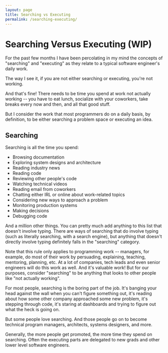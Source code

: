 ```yaml
---
layout: page
title: Searching vs Executing
permalink: /searching-executing/
---
```


Searching Versus Executing (WIP)
===

For the past few months I have been percolating in my mind the concepts of "searching" and "executing" as they relate to a typical software engineer's daily work.

The way I see it, if you are not either searching or executing, you're not working.

And that's fine! There needs to be time you spend at work not actually working -- you have to eat lunch, socialize with your coworkers, take breaks every now and then, and all that good stuff.

But I consider the work that most programmers do on a daily basis, by definition, to be either searching a problem space or executing an idea.

Searching
---

Searching is all the time you spend:
- Browsing documentation
- Exploring system designs and architecture
- Reading industry news
- Reading code
- Reviewing other people's code
- Watching technical videos
- Reading email from coworkers
- Chatting either IRL or online about work-related topics
- Considering new ways to approach a problem
- Monitoring production systems
- Making decisions
- Debugging code

And a million other things. You can pretty much add anything to this list that doesn't involve typing. There are ways of searching that do involve typing (such as literally searching, with a search engine), but anything that doesn't directly involve typing definitely falls in the "searching" category.

Note that this rule only applies to programming work -- managers, for example, do most of their work by persuading, explaining, teaching, mentoring, planning, etc. At a lot of companies, tech leads and even senior engineers will do this work as well. And it's valuable work! But for our purposes, consider "searching" to be anything that looks to other people like "not actually working".

For most people, searching is the boring part of the job. It's banging your head against the wall when you can't figure something out, it's reading about how some other company approached some new problem, it's stepping through code, it's staring at dashboards and trying to figure out what the heck is going on.

But some people love searching. And those people go on to become technical program managers, architects, systems designers, and more.

Generally, the more people get promoted, the more time they spend on searching. Often the executing parts are delegated to new grads and other lower level software engineers.
